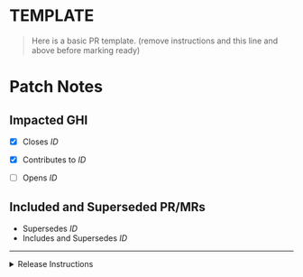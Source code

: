 # TEMPLATE

> Here is a basic PR template. (remove instructions and this line and above before marking ready)

# Patch Notes

## Impacted GHI

 - [x] Closes _ID_
 - [x] Contributes to _ID_
 - [ ] Opens _ID_


## Included and Superseded PR/MRs

 * Supersedes _ID_
 * Includes and Supersedes _ID_

---

<details><summary>Release Instructions</summary>

# Reviewing Instructions

This is the checklist that I try to go through for every single pull request that I get.
If you're wondering why it takes so long for me to accept pull requests, this is why.

## General

- [ ] Is this change useful to me, or something that I think will benefit others greatly?
- [ ] Check for overlap with other PRs.
- [ ] Think carefully about the long-term implications of the change.
      How will it affect existing projects that are dependent on this?
      How will it affect my projects?
      If this is complicated, do I really want to maintain it forever?
      Is there any way it could be implemented as a separate package,
      for better modularity and flexibility?

## Check the Code

- [ ] If it does too much, ask for it to be broken up into smaller PRs.
- [ ] Does it pass `make test-style` (flake8, etc.)?
- [ ] Is it consistent?
- [ ] Review the changes carefully, line by line.
      Make sure you understand every single part of every line.
      Learn whatever you do not know yet.
- [ ] Take the time to get things right.
      PRs almost always require additional improvements to meet the bar for quality.
      Be very strict about quality. This usually takes several commits on top of the original PR.

## Check the Tests

- [ ] Does it have tests? If not:

  - [ ] Comment on the PR "Can you please add tests for this code to `tests/test_blah.py`", or...
  - [ ] Write the tests yourself.

- [ ] Do the tests pass for all of the CI tests? If not, write a note in the PR to fix CI,
      or fix them yourself.

## Check the Docs

- [ ] Does it have docs? If not:

  - [ ] Comment on the PR "Can you please add docs for this feature to the wiki", or...
  - [ ] Write the docs yourself.

- [ ] If any new functions/classes are added, do they contain docstrings?

## Credit the Authors

- [ ] Add name and URL to `README.md` for security fixes.
- [ ] Thank them for their hard work.

## Close Issues

- [ ] Merge the PR branch. This will close the PR's issue.
- [ ] Close any duplicate or related issues that can now be closed.
      Write thoughtful comments explaining how the issues were resolved.

## Release (optional)

- [ ] Decide whether the changes in master make sense as a major, minor, or patch release.
- [ ] Look at the clock. If you're tired, release later,
      when you have time to deal with release problems.
- [ ] Then follow all the steps in [Release Checklist]

</details>
